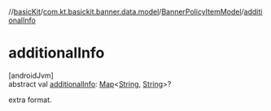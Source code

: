 //[basicKit](../../../index.md)/[com.kt.basickit.banner.data.model](../index.md)/[BannerPolicyItemModel](index.md)/[additionalInfo](additional-info.md)

# additionalInfo

[androidJvm]\
abstract val [additionalInfo](additional-info.md): [Map](https://kotlinlang.org/api/latest/jvm/stdlib/kotlin.collections/-map/index.html)&lt;[String](https://kotlinlang.org/api/latest/jvm/stdlib/kotlin/-string/index.html), [String](https://kotlinlang.org/api/latest/jvm/stdlib/kotlin/-string/index.html)&gt;?

extra format.
